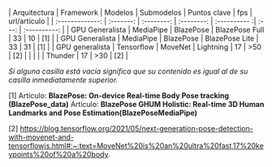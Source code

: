 | Arquitectura    | Framework  | Modelos    | Submodelos     | Puntos clave | fps   | url/artículo |
| :-------------: | :-------:  | :--------: | :--------:     | :---------- :| :---: | :----------: |
| GPU Generalista | MediaPipe  | BlazePose  | BlazePose Full |      33      |   10  |      [1]     |
| GPU Generalista | MediaPipe  | BlazePose  | BlazePose Lite |      33      |   31  |      [1]     |
| GPU generalista | Tensorflow | MoveNet    | Lightning      |      17      |  >50  |      [2]     |
|                 |            |            | Thunder        |      17      |  >30  |      [2]     |


*Si alguna casilla está vacía significa que su contenido es igual al de su casilla inmediatamente superior.*


[1] Artículo: **BlazePose: On-device Real-time Body Pose tracking (BlazePose_data)**
    Artículo: **BlazePose GHUM Holistic: Real-time 3D Human Landmarks and Pose Estimation(BlazePoseMediaPipe)**
    
    
[2] https://blog.tensorflow.org/2021/05/next-generation-pose-detection-with-movenet-and-tensorflowjs.html#:~:text=MoveNet%20is%20an%20ultra%20fast,17%20keypoints%20of%20a%20body.
    
